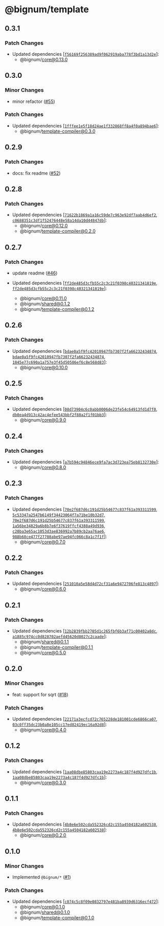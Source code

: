 # @bignum/template

## 0.3.1

### Patch Changes

- Updated dependencies [[`f56169f256389ad9f062919aba778f3bd1a13d2e`](https://github.com/ota-meshi/bignum/commit/f56169f256389ad9f062919aba778f3bd1a13d2e)]:
  - @bignum/core@0.13.0

## 0.3.0

### Minor Changes

- minor refactor ([#55](https://github.com/ota-meshi/bignum/pull/55))

### Patch Changes

- Updated dependencies [[`1fffee1e5f18d24ae1f332868ff8a4f0a894bae6`](https://github.com/ota-meshi/bignum/commit/1fffee1e5f18d24ae1f332868ff8a4f0a894bae6)]:
  - @bignum/template-compiler@0.3.0

## 0.2.9

### Patch Changes

- docs: fix readme ([#52](https://github.com/ota-meshi/bignum/pull/52))

## 0.2.8

### Patch Changes

- Updated dependencies [[`71622b1869a1a16c59de7c963e92df7aab4d6ef2`](https://github.com/ota-meshi/bignum/commit/71622b1869a1a16c59de7c963e92df7aab4d6ef2), [`c0688351c3df1f52476448e58a14da10d44847db`](https://github.com/ota-meshi/bignum/commit/c0688351c3df1f52476448e58a14da10d44847db)]:
  - @bignum/core@0.12.0
  - @bignum/template-compiler@0.2.0

## 0.2.7

### Patch Changes

- update readme ([#46](https://github.com/ota-meshi/bignum/pull/46))

- Updated dependencies [[`ff2de485d3cfb55c2c3c21f0398c40321341819e`](https://github.com/ota-meshi/bignum/commit/ff2de485d3cfb55c2c3c21f0398c40321341819e), [`ff2de485d3cfb55c2c3c21f0398c40321341819e`](https://github.com/ota-meshi/bignum/commit/ff2de485d3cfb55c2c3c21f0398c40321341819e)]:
  - @bignum/core@0.11.0
  - @bignum/shared@0.1.2
  - @bignum/template-compiler@0.1.2

## 0.2.6

### Patch Changes

- Updated dependencies [[`bdae0a5f9fc42010947fb7307f2fa66232434874`](https://github.com/ota-meshi/bignum/commit/bdae0a5f9fc42010947fb7307f2fa66232434874), [`bdae0a5f9fc42010947fb7307f2fa66232434874`](https://github.com/ota-meshi/bignum/commit/bdae0a5f9fc42010947fb7307f2fa66232434874), [`1845e77c690a1a757e3f45d50586ef6c8e568d83`](https://github.com/ota-meshi/bignum/commit/1845e77c690a1a757e3f45d50586ef6c8e568d83)]:
  - @bignum/core@0.10.0

## 0.2.5

### Patch Changes

- Updated dependencies [[`08d73904c6c0abb0006de23fe54c64913fd1d7f0`](https://github.com/ota-meshi/bignum/commit/08d73904c6c0abb0006de23fe54c64913fd1d7f0), [`db0ea4d913c42ac4efee543bbf2f88a2f1f01bb3`](https://github.com/ota-meshi/bignum/commit/db0ea4d913c42ac4efee543bbf2f88a2f1f01bb3)]:
  - @bignum/core@0.9.0

## 0.2.4

### Patch Changes

- Updated dependencies [[`a7b594c94846ece9fa7ac3d723ea75eb8132730e`](https://github.com/ota-meshi/bignum/commit/a7b594c94846ece9fa7ac3d723ea75eb8132730e)]:
  - @bignum/core@0.8.0

## 0.2.3

### Patch Changes

- Updated dependencies [[`70e2f687d6c191d25b54677c837f61a393311599`](https://github.com/ota-meshi/bignum/commit/70e2f687d6c191d25b54677c837f61a393311599), [`5c53347a2547b6149f34423064f7a71be10b32d7`](https://github.com/ota-meshi/bignum/commit/5c53347a2547b6149f34423064f7a71be10b32d7), [`70e2f687d6c191d25b54677c837f61a393311599`](https://github.com/ota-meshi/bignum/commit/70e2f687d6c191d25b54677c837f61a393311599), [`1a56be34829a6b8b7e6f37619ffcf4388a49d936`](https://github.com/ota-meshi/bignum/commit/1a56be34829a6b8b7e6f37619ffcf4388a49d936), [`c20ba3e65ac1053d3ae836992a7b89cb2aa76ae6`](https://github.com/ota-meshi/bignum/commit/c20ba3e65ac1053d3ae836992a7b89cb2aa76ae6), [`988b68ce477f27708abe97ae94fc066c8a1c7f1f`](https://github.com/ota-meshi/bignum/commit/988b68ce477f27708abe97ae94fc066c8a1c7f1f)]:
  - @bignum/core@0.7.0

## 0.2.2

### Patch Changes

- Updated dependencies [[`251010a5e58d4d72cf31a6e9472706fe813c4897`](https://github.com/ota-meshi/bignum/commit/251010a5e58d4d72cf31a6e9472706fe813c4897)]:
  - @bignum/core@0.6.0

## 0.2.1

### Patch Changes

- Updated dependencies [[`12b2839fbb2705d1c265fbf6b3af71c00402a8dc`](https://github.com/ota-meshi/bignum/commit/12b2839fbb2705d1c265fbf6b3af71c00402a8dc), [`a1885c974cc0d828702aefd45620d8027c2caade`](https://github.com/ota-meshi/bignum/commit/a1885c974cc0d828702aefd45620d8027c2caade)]:
  - @bignum/shared@0.1.1
  - @bignum/template-compiler@0.1.1
  - @bignum/core@0.5.0

## 0.2.0

### Minor Changes

- feat: support for sqrt ([#18](https://github.com/ota-meshi/bignum/pull/18))

### Patch Changes

- Updated dependencies [[`22171a3ecfcd72c765228de181001cde6866ca07`](https://github.com/ota-meshi/bignum/commit/22171a3ecfcd72c765228de181001cde6866ca07), [`03c0ff35dc23b0a8e105cc17ed82419ec16a92d8`](https://github.com/ota-meshi/bignum/commit/03c0ff35dc23b0a8e105cc17ed82419ec16a92d8)]:
  - @bignum/core@0.4.0

## 0.1.2

### Patch Changes

- Updated dependencies [[`1aa08dbe85803caa19e2273a4c187f4d927dfc1b`](https://github.com/ota-meshi/bignum/commit/1aa08dbe85803caa19e2273a4c187f4d927dfc1b), [`1aa08dbe85803caa19e2273a4c187f4d927dfc1b`](https://github.com/ota-meshi/bignum/commit/1aa08dbe85803caa19e2273a4c187f4d927dfc1b)]:
  - @bignum/core@0.3.0

## 0.1.1

### Patch Changes

- Updated dependencies [[`4b8e6e502cda552326cd2c155a4504182a602538`](https://github.com/ota-meshi/bignum/commit/4b8e6e502cda552326cd2c155a4504182a602538), [`4b8e6e502cda552326cd2c155a4504182a602538`](https://github.com/ota-meshi/bignum/commit/4b8e6e502cda552326cd2c155a4504182a602538)]:
  - @bignum/core@0.2.0

## 0.1.0

### Minor Changes

- Implemented `@bignum/*` ([#1](https://github.com/ota-meshi/bignum/pull/1))

### Patch Changes

- Updated dependencies [[`c074c5c8f09e0832797e481ba8939d6316ecf472`](https://github.com/ota-meshi/bignum/commit/c074c5c8f09e0832797e481ba8939d6316ecf472)]:
  - @bignum/core@0.1.0
  - @bignum/shared@0.1.0
  - @bignum/template-compiler@0.1.0
